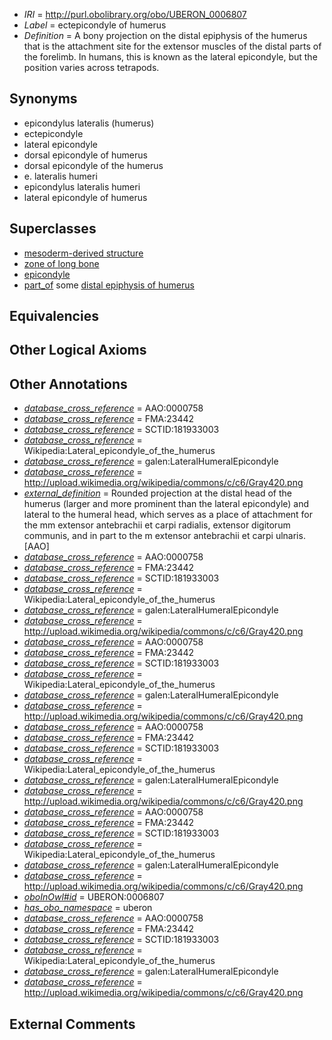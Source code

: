  * *IRI* = http://purl.obolibrary.org/obo/UBERON_0006807
 * *Label* = ectepicondyle of humerus
 * *Definition* = A bony projection on the distal epiphysis of the humerus that is the attachment site for the extensor muscles of the distal parts of the forelimb. In humans, this is known as the lateral epicondyle, but the position varies across tetrapods.

## Synonyms

 * epicondylus lateralis (humerus)
 * ectepicondyle
 * lateral epicondyle
 * dorsal epicondyle of humerus
 * dorsal epicondyle of the humerus
 * e. lateralis humeri
 * epicondylus lateralis humeri
 * lateral epicondyle of humerus

## Superclasses

 * [mesoderm-derived structure](../../UBERON/20/UBERON_0004120.md)
 * [zone of long bone](../../UBERON/55/UBERON_0005055.md)
 * [epicondyle](../../UBERON/78/UBERON_0009978.md)
 * [part_of](../../BFO/50/BFO_0000050.md) some [distal epiphysis of humerus](../../UBERON/04/UBERON_0004404.md)

## Equivalencies


## Other Logical Axioms


## Other Annotations

 * *[database_cross_reference](../../ef/oboInOwl#hasDbXref.md)* = AAO:0000758
 * *[database_cross_reference](../../ef/oboInOwl#hasDbXref.md)* = FMA:23442
 * *[database_cross_reference](../../ef/oboInOwl#hasDbXref.md)* = SCTID:181933003
 * *[database_cross_reference](../../ef/oboInOwl#hasDbXref.md)* = Wikipedia:Lateral_epicondyle_of_the_humerus
 * *[database_cross_reference](../../ef/oboInOwl#hasDbXref.md)* = galen:LateralHumeralEpicondyle
 * *[database_cross_reference](../../ef/oboInOwl#hasDbXref.md)* = http://upload.wikimedia.org/wikipedia/commons/c/c6/Gray420.png
 * *[external_definition](../../UBPROP/01/UBPROP_0000001.md)* = Rounded projection at the distal head of the humerus (larger and more prominent than the lateral epicondyle) and lateral to the humeral head, which serves as a place of attachment for the mm extensor antebrachii et carpi radialis, extensor digitorum communis, and in part to the m extensor antebrachii et carpi ulnaris.[AAO]
 * *[database_cross_reference](../../ef/oboInOwl#hasDbXref.md)* = AAO:0000758
 * *[database_cross_reference](../../ef/oboInOwl#hasDbXref.md)* = FMA:23442
 * *[database_cross_reference](../../ef/oboInOwl#hasDbXref.md)* = SCTID:181933003
 * *[database_cross_reference](../../ef/oboInOwl#hasDbXref.md)* = Wikipedia:Lateral_epicondyle_of_the_humerus
 * *[database_cross_reference](../../ef/oboInOwl#hasDbXref.md)* = galen:LateralHumeralEpicondyle
 * *[database_cross_reference](../../ef/oboInOwl#hasDbXref.md)* = http://upload.wikimedia.org/wikipedia/commons/c/c6/Gray420.png
 * *[database_cross_reference](../../ef/oboInOwl#hasDbXref.md)* = AAO:0000758
 * *[database_cross_reference](../../ef/oboInOwl#hasDbXref.md)* = FMA:23442
 * *[database_cross_reference](../../ef/oboInOwl#hasDbXref.md)* = SCTID:181933003
 * *[database_cross_reference](../../ef/oboInOwl#hasDbXref.md)* = Wikipedia:Lateral_epicondyle_of_the_humerus
 * *[database_cross_reference](../../ef/oboInOwl#hasDbXref.md)* = galen:LateralHumeralEpicondyle
 * *[database_cross_reference](../../ef/oboInOwl#hasDbXref.md)* = http://upload.wikimedia.org/wikipedia/commons/c/c6/Gray420.png
 * *[database_cross_reference](../../ef/oboInOwl#hasDbXref.md)* = AAO:0000758
 * *[database_cross_reference](../../ef/oboInOwl#hasDbXref.md)* = FMA:23442
 * *[database_cross_reference](../../ef/oboInOwl#hasDbXref.md)* = SCTID:181933003
 * *[database_cross_reference](../../ef/oboInOwl#hasDbXref.md)* = Wikipedia:Lateral_epicondyle_of_the_humerus
 * *[database_cross_reference](../../ef/oboInOwl#hasDbXref.md)* = galen:LateralHumeralEpicondyle
 * *[database_cross_reference](../../ef/oboInOwl#hasDbXref.md)* = http://upload.wikimedia.org/wikipedia/commons/c/c6/Gray420.png
 * *[database_cross_reference](../../ef/oboInOwl#hasDbXref.md)* = AAO:0000758
 * *[database_cross_reference](../../ef/oboInOwl#hasDbXref.md)* = FMA:23442
 * *[database_cross_reference](../../ef/oboInOwl#hasDbXref.md)* = SCTID:181933003
 * *[database_cross_reference](../../ef/oboInOwl#hasDbXref.md)* = Wikipedia:Lateral_epicondyle_of_the_humerus
 * *[database_cross_reference](../../ef/oboInOwl#hasDbXref.md)* = galen:LateralHumeralEpicondyle
 * *[database_cross_reference](../../ef/oboInOwl#hasDbXref.md)* = http://upload.wikimedia.org/wikipedia/commons/c/c6/Gray420.png
 * *[oboInOwl#id](../../id/oboInOwl#id.md)* = UBERON:0006807
 * *[has_obo_namespace](../../ce/oboInOwl#hasOBONamespace.md)* = uberon
 * *[database_cross_reference](../../ef/oboInOwl#hasDbXref.md)* = AAO:0000758
 * *[database_cross_reference](../../ef/oboInOwl#hasDbXref.md)* = FMA:23442
 * *[database_cross_reference](../../ef/oboInOwl#hasDbXref.md)* = SCTID:181933003
 * *[database_cross_reference](../../ef/oboInOwl#hasDbXref.md)* = Wikipedia:Lateral_epicondyle_of_the_humerus
 * *[database_cross_reference](../../ef/oboInOwl#hasDbXref.md)* = galen:LateralHumeralEpicondyle
 * *[database_cross_reference](../../ef/oboInOwl#hasDbXref.md)* = http://upload.wikimedia.org/wikipedia/commons/c/c6/Gray420.png

## External Comments

